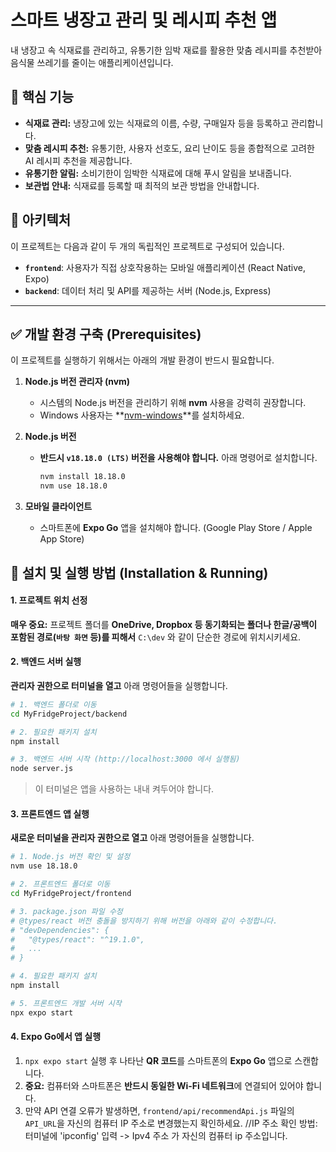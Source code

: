 # 스마트 냉장고 관리 및 레시피 추천 앱

내 냉장고 속 식재료를 관리하고, 유통기한 임박 재료를 활용한 맞춤 레시피를 추천받아 음식물 쓰레기를 줄이는 애플리케이션입니다.

## 🌟 핵심 기능

  - **식재료 관리:** 냉장고에 있는 식재료의 이름, 수량, 구매일자 등을 등록하고 관리합니다.
  - **맞춤 레시피 추천:** 유통기한, 사용자 선호도, 요리 난이도 등을 종합적으로 고려한 AI 레시피 추천을 제공합니다.
  - **유통기한 알림:** 소비기한이 임박한 식재료에 대해 푸시 알림을 보내줍니다.
  - **보관법 안내:** 식재료를 등록할 때 최적의 보관 방법을 안내합니다.

## 📂 아키텍처

이 프로젝트는 다음과 같이 두 개의 독립적인 프로젝트로 구성되어 있습니다.

  - **`frontend`**: 사용자가 직접 상호작용하는 모바일 애플리케이션 (React Native, Expo)
  - **`backend`**: 데이터 처리 및 API를 제공하는 서버 (Node.js, Express)

-----

## ✅ 개발 환경 구축 (Prerequisites)

이 프로젝트를 실행하기 위해서는 아래의 개발 환경이 반드시 필요합니다.

1.  **Node.js 버전 관리자 (nvm)**

      - 시스템의 Node.js 버전을 관리하기 위해 **nvm** 사용을 강력히 권장합니다.
      - Windows 사용자는 \*\*[nvm-windows](https://github.com/coreybutler/nvm-windows/releases)\*\*를 설치하세요.

2.  **Node.js 버전**

      - **반드시 `v18.18.0 (LTS)` 버전을 사용해야 합니다.** 아래 명령어로 설치합니다.
        ```bash
        nvm install 18.18.0
        nvm use 18.18.0
        ```

3.  **모바일 클라이언트**

      - 스마트폰에 **Expo Go** 앱을 설치해야 합니다. (Google Play Store / Apple App Store)

## 🚀 설치 및 실행 방법 (Installation & Running)

#### **1. 프로젝트 위치 선정**

**매우 중요:** 프로젝트 폴더를 **OneDrive, Dropbox 등 동기화되는 폴더나 한글/공백이 포함된 경로(`바탕 화면` 등)를 피해서** `C:\dev` 와 같이 단순한 경로에 위치시키세요.

#### **2. 백엔드 서버 실행**

**관리자 권한으로 터미널을 열고** 아래 명령어들을 실행합니다.

```bash
# 1. 백엔드 폴더로 이동
cd MyFridgeProject/backend

# 2. 필요한 패키지 설치
npm install

# 3. 백엔드 서버 시작 (http://localhost:3000 에서 실행됨)
node server.js
```

> 이 터미널은 앱을 사용하는 내내 켜두어야 합니다.

#### **3. 프론트엔드 앱 실행**

**새로운 터미널을 관리자 권한으로 열고** 아래 명령어들을 실행합니다.

```bash
# 1. Node.js 버전 확인 및 설정
nvm use 18.18.0

# 2. 프론트엔드 폴더로 이동
cd MyFridgeProject/frontend

# 3. package.json 파일 수정
# @types/react 버전 충돌을 방지하기 위해 버전을 아래와 같이 수정합니다.
# "devDependencies": {
#   "@types/react": "^19.1.0",
#   ...
# }

# 4. 필요한 패키지 설치
npm install

# 5. 프론트엔드 개발 서버 시작
npx expo start
```

#### **4. Expo Go에서 앱 실행**

1.  `npx expo start` 실행 후 나타난 **QR 코드**를 스마트폰의 **Expo Go** 앱으로 스캔합니다.
2.  **중요:** 컴퓨터와 스마트폰은 **반드시 동일한 Wi-Fi 네트워크**에 연결되어 있어야 합니다.
3.  만약 API 연결 오류가 발생하면, `frontend/api/recommendApi.js` 파일의 `API_URL`을 자신의 컴퓨터 IP 주소로 변경했는지 확인하세요.
//IP 주소 확인 방법: 터미널에 'ipconfig' 입력 -> Ipv4 주소 가 자신의 컴퓨터 ip 주소입니다.    
